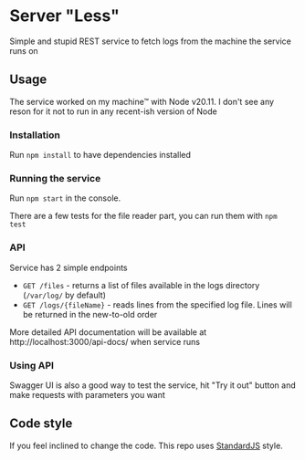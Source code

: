 # Server "Less"

Simple and stupid REST service to fetch logs from the machine the service runs on

## Usage
The service worked on my machine™ with Node v20.11. I don't see any reson for it not to run in any recent-ish version of Node

### Installation
Run `npm install` to have dependencies installed

### Running the service
Run `npm start` in the console. 

There are a few tests for the file reader part, you can run them with `npm test` 

### API
Service has 2 simple endpoints

* `GET /files` - returns a list of files available in the logs directory (`/var/log/` by default)
* `GET /logs/{fileName}` - reads lines from the specified log file. Lines will be returned in the new-to-old order


More detailed API documentation will be available at http://localhost:3000/api-docs/ when service runs
### Using API

Swagger UI is also a good way to test the service, hit "Try it out" button and make requests with parameters you want

## Code style
If you feel inclined to change the code. This repo uses [StandardJS](https://standardjs.com/) style.
